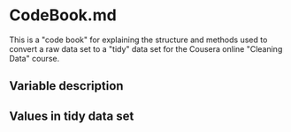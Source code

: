 # CodeBook.md

This is a "code book" for explaining the structure and methods used to convert a raw data set to a "tidy" data set for the 
Cousera online "Cleaning Data" course.

## Variable description





## Values in tidy data set 

